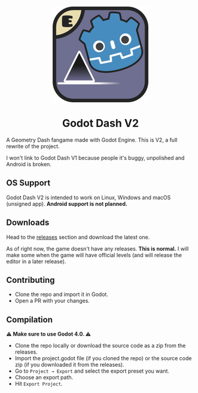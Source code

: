 <p align="center">
 <img src="assets/logo/NewIcon.png" align="center" width="256" alt="Godot Dash logo"></img>
 <h1 align="center">Godot Dash V2</h1>
</p>

A Geometry Dash fangame made with Godot Engine. This is V2, a full rewrite of the project.

I won't link to Godot Dash V1 because people it's buggy, unpolished and Android is broken.

## OS Support

Godot Dash V2 is intended to work on Linux, Windows and macOS (unsigned app). **Android support is not planned.**

## Downloads

Head to the [releases](https://github.com/enderprism/godot-dash-v2/releases/) section and download the latest one.

As of right now, the game doesn't have any releases. **This is normal.** I will make some when the game will have official levels (and will release the editor in a later release).

## Contributing

- Clone the repo and import it in Godot.
- Open a PR with your changes.

## Compilation

**⚠️ Make sure to use Godot 4.0. ⚠️**

- Clone the repo locally or download the source code as a zip from the releases.
- Import the project.godot file (if you cloned the repo) or the source code zip (if you downloaded it from the releases).
- Go to `Project → Export` and select the export preset you want.
- Choose an export path.
- Hit `Export Project`.
